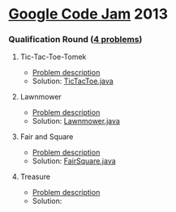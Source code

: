 [Google Code Jam](https://code.google.com/codejam/contests.html) 2013
===============


### Qualification Round ([4 problems](https://code.google.com/codejam/contest/2270488/dashboard))

1. Tic-Tac-Toe-Tomek

	* [Problem description](https://code.google.com/codejam/contest/2270488/dashboard) 
	* Solution: [TicTacToe.java](https://github.com/sukekiyo/google-code-jam/blob/master/src/basicFunc/TicTacToe.java)
	

2. Lawnmower
	* [Problem description](https://code.google.com/codejam/contest/2270488/dashboard#s=p1)  
	* Solution: [Lawnmower.java](https://github.com/sukekiyo/google-code-jam/blob/master/src/basicFunc/Lawnmower.java)

3. Fair and Square
	* [Problem description](https://code.google.com/codejam/contest/2270488/dashboard#s=p2)
	* Solution: [FairSquare.java](https://github.com/sukekiyo/google-code-jam/blob/master/src/basicFunc/FairSquare.java)

4. Treasure
	* [Problem description](https://code.google.com/codejam/contest/2270488/dashboard#s=p3)  
	* Solution: 
